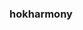 ### hokharmony

<!--
**hokharmony/hokharmony** is a ✨ _special_ ✨ repository because its `README.md` (this file) appears on your GitHub profile.

- hokharmony

- hokharmony

